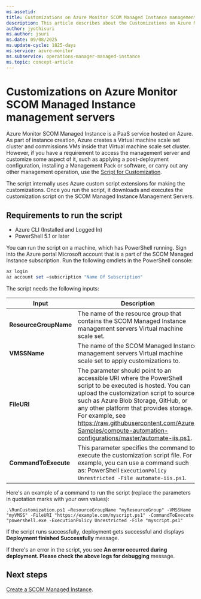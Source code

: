 ```yaml
---
ms.assetid: 
title: Customizations on Azure Monitor SCOM Managed Instance management servers
description: This article describes about the Customizations on Azure Monitor SCOM Managed Instance management servers.
author: jyothisuri
ms.author: jsuri
ms.date: 09/08/2025
ms.update-cycle: 1825-days
ms.service: azure-monitor
ms.subservice: operations-manager-managed-instance
ms.topic: concept-article
---
```


# Customizations on Azure Monitor SCOM Managed Instance management servers

Azure Monitor SCOM Managed Instance is a PaaS service hosted on Azure. As part of instance creation, Azure creates a Virtual machine scale set cluster and commissions VMs inside that Virtual machine scale set cluster. However, if you have a requirement to access the management server and customize some aspect of it, such as applying a post-deployment configuration, installing a Management Pack or software, or carry out any other management operation, use the [Script for Customization](https://download.microsoft.com/download/0/1/5/015ee8fc-e3ab-4842-8c2a-3acebb0e54f5/RunCustomizations.zip).

The script internally uses Azure custom script extensions for making the customizations. Once you run the script, it downloads and executes the customization script on the SCOM Managed Instance Management Servers.

## Requirements to run the script

- Azure CLI (Installed and Logged In)
- PowerShell 5.1 or later

You can run the script on a machine, which has PowerShell running. Sign into the Azure portal Microsoft account that is a part of the SCOM Managed Instance subscription. Run the following cmdlets in the PowerShell console:

```powershell
az login
az account set –subscription "Name Of Subscription"
```

The script needs the following inputs:

|Input | Description |
|---|---|
| **ResourceGroupName** | The name of the resource group that contains the SCOM Managed Instance management servers Virtual machine scale set. |
| **VMSSName** | The name of the SCOM Managed Instance management servers Virtual machine scale set to apply customizations to. |
| **FileURI** | The parameter should point to an accessible URI where the PowerShell script to be executed is hosted. You can upload the customization script to sources such as Azure Blob Storage, GitHub, or any other platform that provides storage. For example, see https://raw.githubusercontent.com/Azure-Samples/compute-automation-configurations/master/automate-iis.ps1. |
| **CommandToExecute** | This parameter specifies the command to execute the customization script file. For example, you can use a command such as: PowerShell `ExecutionPolicy Unrestricted -File automate-iis.ps1`. |

Here's an example of a command to run the script (replace the parameters in quotation marks with your own values):

```
.\RunCustomization.ps1 –ResourceGroupName "myResourceGroup" -VMSSName "myVMSS" -FileURI "https://example.com/myscript.ps1" -CommandToExecute "powershell.exe -ExecutionPolicy Unrestricted -File "myscript.ps1"
```

If the script runs successfully, deployment gets successful and displays **Deployment finished Successfully** message.

If there's an error in the script, you see **An error occurred during deployment. Please check the above logs for debugging** message.

## Next steps

[Create a SCOM Managed Instance](create-operations-manager-managed-instance.md).